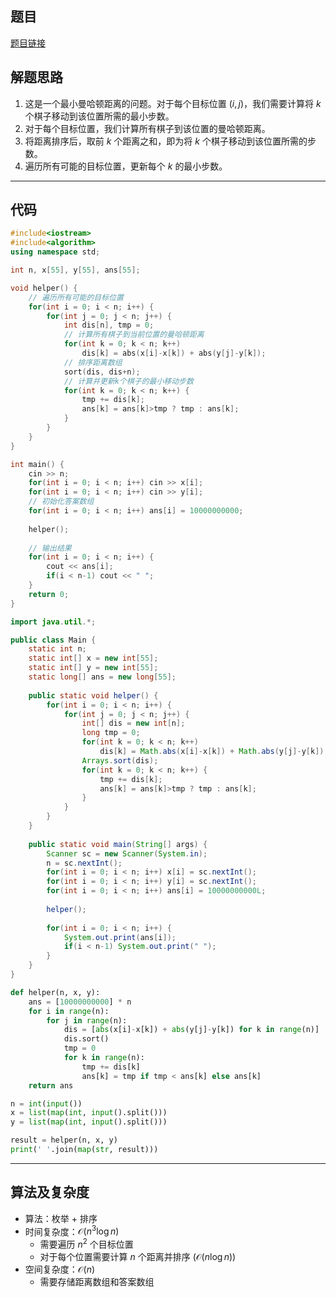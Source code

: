 ## 题目
[题目链接](https://www.nowcoder.com/practice/27f3672f17f94a289f3de86b69f8a25b?tpId=182&tqId=112728&sourceUrl=/exam/oj&channenl=wgithub&fromPut=wgithub)

## 解题思路

1. 这是一个最小曼哈顿距离的问题。对于每个目标位置 $(i,j)$，我们需要计算将 $k$ 个棋子移动到该位置所需的最小步数。
2. 对于每个目标位置，我们计算所有棋子到该位置的曼哈顿距离。
3. 将距离排序后，取前 $k$ 个距离之和，即为将 $k$ 个棋子移动到该位置所需的步数。
4. 遍历所有可能的目标位置，更新每个 $k$ 的最小步数。

---

## 代码

```cpp []
#include<iostream>
#include<algorithm>
using namespace std;

int n, x[55], y[55], ans[55]; 

void helper() {
    // 遍历所有可能的目标位置
    for(int i = 0; i < n; i++) {
        for(int j = 0; j < n; j++) {
            int dis[n], tmp = 0;
            // 计算所有棋子到当前位置的曼哈顿距离
            for(int k = 0; k < n; k++) 
                dis[k] = abs(x[i]-x[k]) + abs(y[j]-y[k]);
            // 排序距离数组
            sort(dis, dis+n);
            // 计算并更新k个棋子的最小移动步数
            for(int k = 0; k < n; k++) {
                tmp += dis[k];
                ans[k] = ans[k]>tmp ? tmp : ans[k];
            } 
        }
    }
}

int main() {
    cin >> n;
    for(int i = 0; i < n; i++) cin >> x[i];
    for(int i = 0; i < n; i++) cin >> y[i];
    // 初始化答案数组
    for(int i = 0; i < n; i++) ans[i] = 10000000000;
    
    helper();
    
    // 输出结果
    for(int i = 0; i < n; i++) {
        cout << ans[i];
        if(i < n-1) cout << " ";
    }
    return 0;
}
```

```java []
import java.util.*;

public class Main {
    static int n;
    static int[] x = new int[55];
    static int[] y = new int[55];
    static long[] ans = new long[55];
    
    public static void helper() {
        for(int i = 0; i < n; i++) {
            for(int j = 0; j < n; j++) {
                int[] dis = new int[n];
                long tmp = 0;
                for(int k = 0; k < n; k++) 
                    dis[k] = Math.abs(x[i]-x[k]) + Math.abs(y[j]-y[k]);
                Arrays.sort(dis);
                for(int k = 0; k < n; k++) {
                    tmp += dis[k];
                    ans[k] = ans[k]>tmp ? tmp : ans[k];
                }
            }
        }
    }
    
    public static void main(String[] args) {
        Scanner sc = new Scanner(System.in);
        n = sc.nextInt();
        for(int i = 0; i < n; i++) x[i] = sc.nextInt();
        for(int i = 0; i < n; i++) y[i] = sc.nextInt();
        for(int i = 0; i < n; i++) ans[i] = 10000000000L;
        
        helper();
        
        for(int i = 0; i < n; i++) {
            System.out.print(ans[i]);
            if(i < n-1) System.out.print(" ");
        }
    }
}
```

```python []
def helper(n, x, y):
    ans = [10000000000] * n
    for i in range(n):
        for j in range(n):
            dis = [abs(x[i]-x[k]) + abs(y[j]-y[k]) for k in range(n)]
            dis.sort()
            tmp = 0
            for k in range(n):
                tmp += dis[k]
                ans[k] = tmp if tmp < ans[k] else ans[k]
    return ans

n = int(input())
x = list(map(int, input().split()))
y = list(map(int, input().split()))

result = helper(n, x, y)
print(' '.join(map(str, result)))
```

---

## 算法及复杂度
- 算法：枚举 + 排序
- 时间复杂度：$\mathcal{O}(n^3\log n)$ 
  - 需要遍历 $n^2$ 个目标位置
  - 对于每个位置需要计算 $n$ 个距离并排序 $(\mathcal{O}(n\log n))$
- 空间复杂度：$\mathcal{O}(n)$
  - 需要存储距离数组和答案数组
